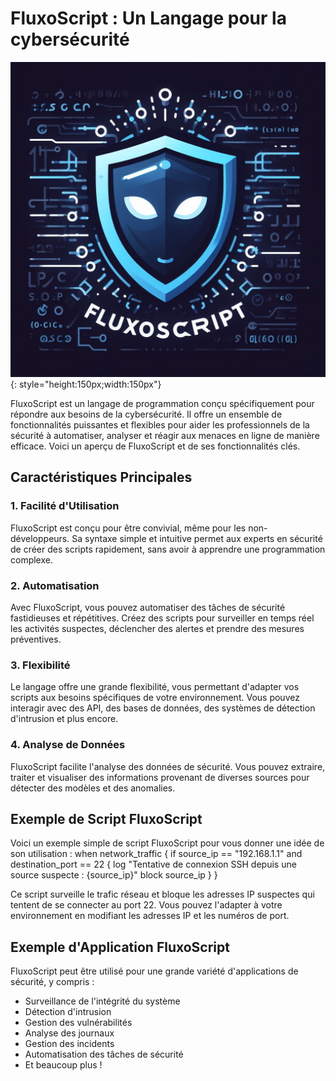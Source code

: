 # FluxoScript : Un Langage pour la cybersécurité


![FluxoScript Logo](./img/logo_fluxo.jfif){: style="height:150px;width:150px"}


FluxoScript est un langage de programmation conçu spécifiquement pour répondre aux besoins de la cybersécurité. Il offre un ensemble de fonctionnalités puissantes et flexibles pour aider les professionnels de la sécurité à automatiser, analyser et réagir aux menaces en ligne de manière efficace. Voici un aperçu de FluxoScript et de ses fonctionnalités clés.

## Caractéristiques Principales

### 1. Facilité d'Utilisation

FluxoScript est conçu pour être convivial, même pour les non-développeurs. Sa syntaxe simple et intuitive permet aux experts en sécurité de créer des scripts rapidement, sans avoir à apprendre une programmation complexe.

### 2. Automatisation

Avec FluxoScript, vous pouvez automatiser des tâches de sécurité fastidieuses et répétitives. Créez des scripts pour surveiller en temps réel les activités suspectes, déclencher des alertes et prendre des mesures préventives.

### 3. Flexibilité

Le langage offre une grande flexibilité, vous permettant d'adapter vos scripts aux besoins spécifiques de votre environnement. Vous pouvez interagir avec des API, des bases de données, des systèmes de détection d'intrusion et plus encore.

### 4. Analyse de Données

FluxoScript facilite l'analyse des données de sécurité. Vous pouvez extraire, traiter et visualiser des informations provenant de diverses sources pour détecter des modèles et des anomalies.

## Exemple de Script FluxoScript

Voici un exemple simple de script FluxoScript pour vous donner une idée de son utilisation :
when network_traffic {
  if source_ip == "192.168.1.1" and destination_port == 22 {
    log "Tentative de connexion SSH depuis une source suspecte : {source_ip}"
    block source_ip
  }
}

Ce script surveille le trafic réseau et bloque les adresses IP suspectes qui tentent de se connecter au port 22. Vous pouvez l'adapter à votre environnement en modifiant les adresses IP et les numéros de port.

## Exemple d'Application FluxoScript

FluxoScript peut être utilisé pour une grande variété d'applications de sécurité, y compris :

* Surveillance de l'intégrité du système
* Détection d'intrusion
* Gestion des vulnérabilités
* Analyse des journaux
* Gestion des incidents
* Automatisation des tâches de sécurité
* Et beaucoup plus !


